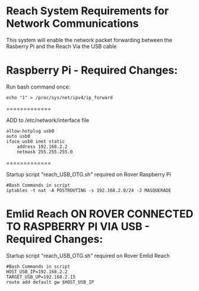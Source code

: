 Reach System Requirements for Network Communications
=============================================================================================================
This system will enable the network packet forwarding between the Rasberry Pi and the Reach Via the USB cable


Raspberry Pi - Required Changes:
================================

Run bash command once:

    echo "1" > /proc/sys/net/ipv4/ip_forward

=============

ADD to /etc/network/interface file

    allow-hotplug usb0
    auto usb0
    iface usb0 inet static
        address 192.168.2.2
        netmask 255.255.255.0


=============

Startup script "reach_USB_OTG.sh" required on Rover Raspberry Pi

    #Bash Commands in script
    iptables -t nat -A POSTROUTING -s 192.168.2.0/24 -J MASQUERADE


Emlid Reach ON ROVER CONNECTED TO RASPBERRY PI VIA USB - Required Changes:
================================

Startup script "reach_USB_OTG.sh" required on Rover Emlid Reach

    #Bash Commands in script
    HOST_USB_IP=192.168.2.2
    TARGET_USB_UP=192.168.2.15
    route add default gw $HOST_USB_IP


